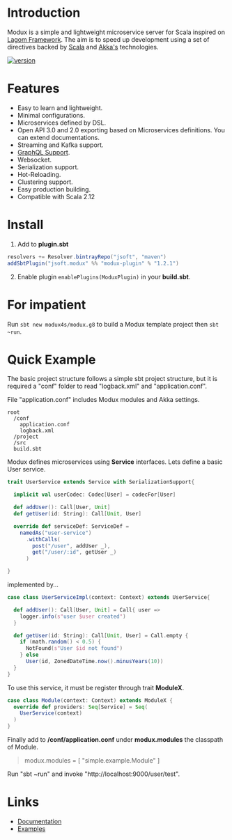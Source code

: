 # Introduction

Modux is a simple and lightweight microservice server for Scala inspired on 
[Lagom Framework](https://www.lagomframework.com/). The aim is to speed up development using a set of directives backed by [Scala](https://www.scala-lang.org/) and [Akka's](https://akka.io/) technologies.

[![version](https://img.shields.io/badge/version-1.2.1-green.svg)](https://github.com/modux4s/modux)

# Features 


* Easy to learn and lightweight.
* Minimal configurations.
* Microservices defined by DSL.
* Open API 3.0 and 2.0 exporting based on Microservices definitions. You can extend documentations.
* Streaming and Kafka support.
* [GraphQL Support](https://github.com/joacovela16/graphql4s).
* Websocket.
* Serialization support.
* Hot-Reloading.
* Clustering support.
* Easy production building.
* Compatible with Scala 2.12

# Install

1. Add to **plugin.sbt** 
```scala
resolvers += Resolver.bintrayRepo("jsoft", "maven")
addSbtPlugin("jsoft.modux" %% "modux-plugin" % "1.2.1")
```
2. Enable plugin `enablePlugins(ModuxPlugin)` in your **build.sbt**.

# For impatient

Run `sbt new modux4s/modux.g8` to build a Modux template project then `sbt ~run`. 

# Quick Example

The basic project structure follows a simple sbt project structure, but it is required a "conf"  folder to read "logback.xml" and "application.conf". 

File "application.conf" includes Modux modules and Akka settings.

```
root
  /conf
    application.conf
    logback.xml
  /project
  /src
  build.sbt
```

Modux defines microservices using **Service** interfaces. Lets define a basic User service.
        
```scala
trait UserService extends Service with SerializationSupport{   

  implicit val userCodec: Codec[User] = codecFor[User]

  def addUser(): Call[User, Unit]
  def getUser(id: String): Call[Unit, User]

  override def serviceDef: ServiceDef =
    namedAs("user-service")
      .withCalls(
        post("/user", addUser _),
        get("/user/:id", getUser _)
      )

}
```


implemented by...

```scala
case class UserServiceImpl(context: Context) extends UserService{

  def addUser(): Call[User, Unit] = Call{ user =>
    logger.info(s"user $user created")
  }

  def getUser(id: String): Call[Unit, User] = Call.empty {
    if (math.random() < 0.5) {
      NotFound(s"User $id not found")
    } else
      User(id, ZonedDateTime.now().minusYears(10))
  }
}
```

To use this service, it must be register through trait **ModuleX**. 

```scala
case class Module(context: Context) extends ModuleX {
  override def providers: Seq[Service] = Seq(
    UserService(context)
  )
}
```


Finally add to **/conf/application.conf** under **modux.modules** the classpath of Module.

> modux.modules = [ "simple.example.Module" ]

Run "sbt ~run" and invoke "http://localhost:9000/user/test".


# Links

* [Documentation](https://modux4s.github.io/modux)
* [Examples](https://github.com/modux4s/modux-example)

